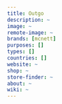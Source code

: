 ```yaml
---
title: Outgo
description: ~
image: ~
remote-image: ~
brands: [mcnett]
purposes: []
types: []
countries: []
website: ~
shop: ~
store-finder: ~
about: ~
wiki: ~
---
```

